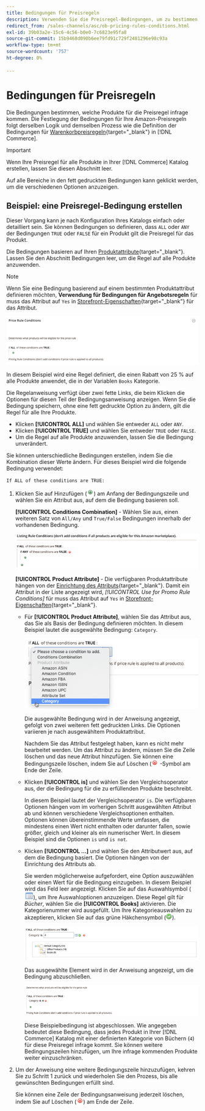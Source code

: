 ```yaml
---
title: Bedingungen für Preisregeln
description: Verwenden Sie die Preisregel-Bedingungen, um zu bestimmen, welche Produkte für die Regel des Listenpreises infrage kommen.
redirect_from: /sales-channels/asc/ob-pricing-rules-conditions.html
exl-id: 39b03a2e-15c6-4c56-b0e0-7c6823e95fa8
source-git-commit: 15b9468d090b6ee79fd91c729f2481296e98c93a
workflow-type: tm+mt
source-wordcount: '757'
ht-degree: 0%

---
```


# Bedingungen für Preisregeln

Die Bedingungen bestimmen, welche Produkte für die Preisregel infrage kommen. Die Festlegung der Bedingungen für Ihre Amazon-Preisregeln folgt derselben Logik und demselben Prozess wie die Definition der Bedingungen für [Warenkorbpreisregeln](https://docs.magento.com/user-guide/marketing/price-rules-cart.html){target=&quot;_blank&quot;} in [!DNL Commerce].

>[!IMPORTANT]
>
>Wenn Ihre Preisregel für alle Produkte in Ihrer [!DNL Commerce] Katalog erstellen, lassen Sie diesen Abschnitt leer.

Auf alle Bereiche in den fett gedruckten Bedingungen kann geklickt werden, um die verschiedenen Optionen anzuzeigen.

## Beispiel: eine Preisregel-Bedingung erstellen

Dieser Vorgang kann je nach Konfiguration Ihres Katalogs einfach oder detailliert sein. Sie können Bedingungen so definieren, dass `ALL` oder `ANY` der Bedingungen `TRUE` oder `FALSE` für ein Produkt gilt die Preisregel für das Produkt.

Die Bedingungen basieren auf Ihren [Produktattribute](https://docs.magento.com/user-guide/catalog/product-attributes.html){target=&quot;_blank&quot;}. Lassen Sie den Abschnitt Bedingungen leer, um die Regel auf alle Produkte anzuwenden.

>[!NOTE]
>
>Wenn Sie eine Bedingung basierend auf einem bestimmten Produktattribut definieren möchten, **Verwendung für Bedingungen für Angebotsregeln** für muss das Attribut auf `Yes` in [Storefront-Eigenschaften](https://docs.magento.com/user-guide/stores/attribute-product-create.html){target=&quot;_blank&quot;} für das Attribut.

![Bedingung der Preisregel - Zeile 1](assets/ob-price-rules-condition-1.png)

In diesem Beispiel wird eine Regel definiert, die einen Rabatt von 25 % auf alle Produkte anwendet, die in der Variablen `Books` Kategorie.

Die Regelanweisung verfügt über zwei fette Links, die beim Klicken die Optionen für diesen Teil der Bedingungsanweisung anzeigen. Wenn Sie die Bedingung speichern, ohne eine fett gedruckte Option zu ändern, gilt die Regel für alle Ihre Produkte.

- Klicken **[!UICONTROL ALL]** und wählen Sie entweder `ALL` oder `ANY`.
- Klicken **[!UICONTROL TRUE]** und wählen Sie entweder `TRUE` oder `FALSE`.
- Um die Regel auf alle Produkte anzuwenden, lassen Sie die Bedingung unverändert.

Sie können unterschiedliche Bedingungen erstellen, indem Sie die Kombination dieser Werte ändern. Für dieses Beispiel wird die folgende Bedingung verwendet:

`If ALL of these conditions are TRUE:`

1. Klicken Sie auf Hinzufügen (![Symbol hinzufügen](assets/btn-add-grn.png)) am Anfang der Bedingungszeile und wählen Sie ein Attribut aus, auf dem die Bedingung basieren soll.

   **[!UICONTROL Conditions Combination]** - Wählen Sie aus, einen weiteren Satz von `All/Any` und `True/False` Bedingungen innerhalb der vorhandenen Bedingung.

   ![Kombination von Preisregelbedingungen](assets/ob-conditions-combinations.png)

   **[!UICONTROL Product Attribute]** - Die verfügbaren Produktattribute hängen von der [Einrichtung des Attributs](https://docs.magento.com/user-guide/stores/attribute-product-create.html){target=&quot;_blank&quot;}. Damit ein Attribut in der Liste angezeigt wird, *[!UICONTROL Use for Promo Rule Conditions]* für muss das Attribut auf `Yes` in [Storefront-Eigenschaften](https://docs.magento.com/user-guide/stores/attribute-product-create.html){target=&quot;_blank&quot;}.

   - Für **[!UICONTROL Product Attribute]**, wählen Sie das Attribut aus, das Sie als Basis der Bedingung definieren möchten. In diesem Beispiel lautet die ausgewählte Bedingung: `Category`.

      ![Bedingung für Preisregel - Zeile 2, Teil 2](assets/ob-price-rule-condition-2.png)

      Die ausgewählte Bedingung wird in der Anweisung angezeigt, gefolgt von zwei weiteren fett gedruckten Links. Die Optionen variieren je nach ausgewähltem Produktattribut.

      Nachdem Sie das Attribut festgelegt haben, kann es nicht mehr bearbeitet werden. Um das Attribut zu ändern, müssen Sie die Zeile löschen und das neue Attribut hinzufügen. Sie können eine Bedingungszeile löschen, indem Sie auf Löschen (![Löschsymbol](assets/btn-del-red.png) -Symbol am Ende der Zeile.

   - Klicken **[!UICONTROL is]** und wählen Sie den Vergleichsoperator aus, der die Bedingung für die zu erfüllenden Produkte beschreibt.

      In diesem Beispiel lautet der Vergleichsoperator `is`. Die verfügbaren Optionen hängen vom im vorherigen Schritt ausgewählten Attribut ab und können verschiedene Vergleichsoptionen enthalten. Optionen können übereinstimmende Werte umfassen, die mindestens einen Wert nicht enthalten oder darunter fallen, sowie größer, gleich und kleiner als ein numerischer Wert. In diesem Beispiel sind die Optionen `is` und `is not`.

   - Klicken **[!UICONTROL ...]** und wählen Sie den Attributwert aus, auf dem die Bedingung basiert. Die Optionen hängen von der Einrichtung des Attributs ab.

      Sie werden möglicherweise aufgefordert, eine Option auszuwählen oder einen Wert für die Bedingung einzugeben. In diesem Beispiel wird das Feld leer angezeigt. Klicken Sie auf das Auswahlsymbol (![Auswahlsymbol](assets/btn-chooser.png)), um Ihre Auswahloptionen anzuzeigen. Diese Regel gilt für _Bücher_, wählen Sie die **[!UICONTROL Books]** aktivieren. Die Kategorienummer wird ausgefüllt. Um Ihre Kategorieauswahlen zu akzeptieren, klicken Sie auf das grüne Häkchensymbol (![Symbol &quot;Häkchen&quot;](assets/btn-check-mark-green.png)).

      ![Bedingung für Preisregel - Zeile 2, Teil 3](assets/ob-price-rule-condition-3.png)

      Das ausgewählte Element wird in der Anweisung angezeigt, um die Bedingung abzuschließen.

      ![Bedingung für Preisregel - Zeile 2, Teil 4](assets/ob-price-rule-condition-4.png)

      Diese Beispielbedingung ist abgeschlossen. Wie angegeben bedeutet diese Bedingung, dass jedes Produkt in Ihrer [!DNL Commerce] Katalog mit einer definierten Kategorie von Büchern (`4`) für diese Preisregel infrage kommt. Sie können weitere Bedingungszeilen hinzufügen, um Ihre infrage kommenden Produkte weiter einzuschränken.

1. Um der Anweisung eine weitere Bedingungszeile hinzuzufügen, kehren Sie zu Schritt 1 zurück und wiederholen Sie den Prozess, bis alle gewünschten Bedingungen erfüllt sind.

   Sie können eine Zeile der Bedingungsanweisung jederzeit löschen, indem Sie auf Löschen (![Löschsymbol](assets/btn-del-red.png)) am Ende der Zeile.
